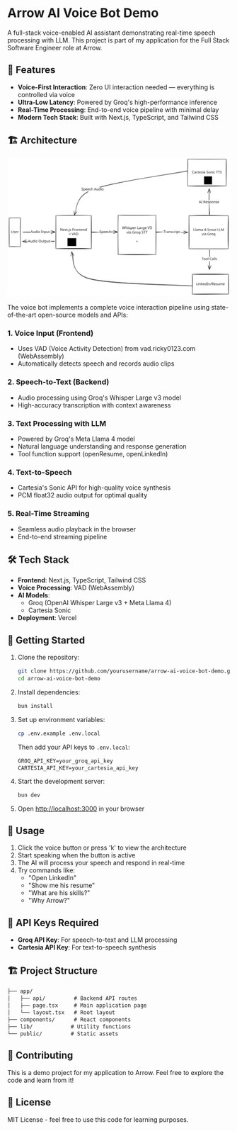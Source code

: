 # Arrow AI Voice Bot Demo

A full-stack voice-enabled AI assistant demonstrating real-time speech processing with LLM. This project is part of my application for the Full Stack Software Engineer role at Arrow.

## 🚀 Features

- **Voice-First Interaction**: Zero UI interaction needed — everything is controlled via voice
- **Ultra-Low Latency**: Powered by Groq's high-performance inference
- **Real-Time Processing**: End-to-end voice pipeline with minimal delay
- **Modern Tech Stack**: Built with Next.js, TypeScript, and Tailwind CSS

## 🏗️ Architecture

![Project Architecture](/public/image.svg)

The voice bot implements a complete voice interaction pipeline using state-of-the-art open-source models and APIs:

### 1. Voice Input (Frontend)

- Uses VAD (Voice Activity Detection) from vad.ricky0123.com (WebAssembly)
- Automatically detects speech and records audio clips

### 2. Speech-to-Text (Backend)

- Audio processing using Groq's Whisper Large v3 model
- High-accuracy transcription with context awareness

### 3. Text Processing with LLM

- Powered by Groq's Meta Llama 4 model
- Natural language understanding and response generation
- Tool function support (openResume, openLinkedIn)

### 4. Text-to-Speech

- Cartesia's Sonic API for high-quality voice synthesis
- PCM float32 audio output for optimal quality

### 5. Real-Time Streaming

- Seamless audio playback in the browser
- End-to-end streaming pipeline

## 🛠️ Tech Stack

- **Frontend**: Next.js, TypeScript, Tailwind CSS
- **Voice Processing**: VAD (WebAssembly)
- **AI Models**:
  - Groq (OpenAI Whisper Large v3 + Meta Llama 4)
  - Cartesia Sonic
- **Deployment**: Vercel

## 🚀 Getting Started

1. Clone the repository:

   ```bash
   git clone https://github.com/yourusername/arrow-ai-voice-bot-demo.git
   cd arrow-ai-voice-bot-demo
   ```

2. Install dependencies:

   ```bash
   bun install
   ```

3. Set up environment variables:

   ```bash
   cp .env.example .env.local
   ```

   Then add your API keys to `.env.local`:

   ```
   GROQ_API_KEY=your_groq_api_key
   CARTESIA_API_KEY=your_cartesia_api_key
   ```

4. Start the development server:

   ```bash
   bun dev
   ```

5. Open [http://localhost:3000](http://localhost:3000) in your browser

## 🎯 Usage

1. Click the voice button or press 'k' to view the architecture
2. Start speaking when the button is active
3. The AI will process your speech and respond in real-time
4. Try commands like:
   - "Open LinkedIn"
   - "Show me his resume"
   - "What are his skills?"
   - "Why Arrow?"

## 🔑 API Keys Required

- **Groq API Key**: For speech-to-text and LLM processing
- **Cartesia API Key**: For text-to-speech synthesis

## 🏗️ Project Structure

```
├── app/
│   ├── api/         # Backend API routes
│   ├── page.tsx     # Main application page
│   └── layout.tsx   # Root layout
├── components/      # React components
├── lib/            # Utility functions
└── public/         # Static assets
```

## 🤝 Contributing

This is a demo project for my application to Arrow. Feel free to explore the code and learn from it!

## 📝 License

MIT License - feel free to use this code for learning purposes.
